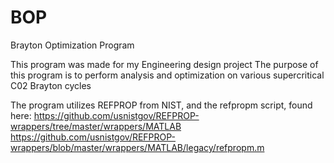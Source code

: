 # BOP
Brayton Optimization Program

This program was made for my Engineering design project
The purpose of this program is to perform analysis and optimization on various supercritical C02 Brayton cycles

The program utilizes REFPROP from NIST, and the refpropm script, found here: 
https://github.com/usnistgov/REFPROP-wrappers/tree/master/wrappers/MATLAB
https://github.com/usnistgov/REFPROP-wrappers/blob/master/wrappers/MATLAB/legacy/refpropm.m

